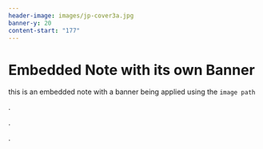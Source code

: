 ```yaml
---
header-image: images/jp-cover3a.jpg
banner-y: 20
content-start: "177"
---
```

# Embedded Note with its own Banner

this is an embedded note with a banner being applied using the `image path`

.

.

.
